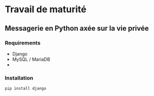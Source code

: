 # Travail de maturité
## Messagerie en Python axée sur la vie privée

### Requirements
- Django
- MySQL / MariaDB
- 

### Installation
```
pip install django
```
